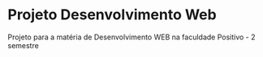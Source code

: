 # Projeto Desenvolvimento Web
 Projeto para a matéria de Desenvolvimento WEB na faculdade Positivo - 2 semestre
